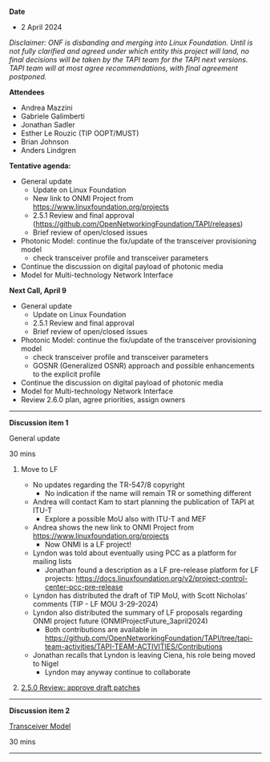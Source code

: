 **Date**
- 2 April 2024

_Disclaimer:_
_ONF is disbanding and merging into Linux Foundation._
_Until is not fully clarified and agreed under which entity this project will land,_
_no final decisions will be taken by the TAPI team for the TAPI next versions._
_TAPI team will at most agree recommendations, with final agreement postponed._

**Attendees**
- Andrea Mazzini
- Gabriele Galimberti
- Jonathan Sadler
- Esther Le Rouzic (TIP OOPT/MUST)
- Brian Johnson
- Anders Lindgren


**Tentative agenda:**

- General update
  + Update on Linux Foundation
  + New link to ONMI Project from https://www.linuxfoundation.org/projects
  + 2.5.1 Review and final approval (https://github.com/OpenNetworkingFoundation/TAPI/releases)
  + Brief review of open/closed issues
- Photonic Model: continue the fix/update of the transceiver provisioning model
  + check transceiver profile and transceiver parameters
- Continue the discussion on digital payload of photonic media
- Model for Multi-technology Network Interface


**Next Call, April 9**

- General update
  + Update on Linux Foundation
  +	2.5.1 Review and final approval
  + Brief review of open/closed issues
- Photonic Model: continue the fix/update of the transceiver provisioning model
  + check transceiver profile and transceiver parameters
  + GOSNR (Generalized OSNR) approach and possible enhancements to the explicit profile
- Continue the discussion on digital payload of photonic media
- Model for Multi-technology Network Interface
- Review 2.6.0 plan, agree priorities, assign owners

-------------------------------------------------------------------------------------
**Discussion item 1**

General update

30 mins

1) Move to LF
   + No updates regarding the TR-547/8 copyright
     - No indication if the name will remain TR or something different
   + Andrea will contact Kam to start planning the publication of TAPI at ITU-T
     - Explore a possible MoU also with ITU-T and MEF
   + Andrea shows the new link to ONMI Project from https://www.linuxfoundation.org/projects
     - Now ONMI is a LF project!
   + Lyndon was told about eventually using PCC as a platform for mailing lists
     - Jonathan found a description as a LF pre-release platform for LF projects: https://docs.linuxfoundation.org/v2/project-control-center-pcc-pre-release  
   + Lyndon has distributed the draft of TIP MoU, with Scott Nicholas’ comments (TIP - LF MOU 3-29-2024)
   + Lyndon also distributed the summary of LF proposals regarding ONMI project future (ONMIProjectFuture_3april2024)
     - Both contributions are available in https://github.com/OpenNetworkingFoundation/TAPI/tree/tapi-team-activities/TAPI-TEAM-ACTIVITIES/Contributions
   + Jonathan recalls that Lyndon is leaving Ciena, his role being moved to Nigel
     - Lyndon may anyway continue to collaborate


2) [2.5.0 Review: approve draft patches](https://github.com/Open-Network-Models-and-Interfaces-ONMI/TAPI/discussions/579)

 
-------------------------------------------------------------------------------------
**Discussion item 2**

[Transceiver Model](https://github.com/Open-Network-Models-and-Interfaces-ONMI/TAPI/discussions/578)

30 mins

-------------------------------------------------------------------------------------
